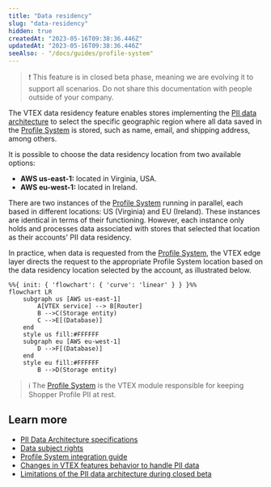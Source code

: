 ```yaml
---
title: "Data residency"
slug: "data-residency"
hidden: true
createdAt: "2023-05-16T09:38:36.446Z"
updatedAt: "2023-05-16T09:38:36.446Z"
seeAlso: - "/docs/guides/profile-system"
---
```


>❗ This feature is in closed beta phase, meaning we are evolving it to support all scenarios. Do not share this documentation with people outside of your company.

The VTEX data residency feature enables stores implementing the [PII data architecture](https://developers.vtex.com/docs/guides/pii-data-architecture) to select the specific geographic region where all data saved in the [Profile System](https://developers.vtex.com/docs/guides/profile-system) is stored, such as name, email, and shipping address, among others.

It is possible to choose the data residency location from two available options:

- **AWS us-east-1:** located in Virginia, USA.
- **AWS eu-west-1:** located in Ireland.

There are two instances of the [Profile System](https://developers.vtex.com/docs/guides/profile-system) running in parallel, each based in different locations: US (Virginia) and EU (Ireland). These instances are identical in terms of their functioning. However, each instance only holds and processes data associated with stores that selected that location as their accounts' PII data residency.

In practice, when data is requested from the [Profile System](https://developers.vtex.com/docs/guides/profile-system), the VTEX edge layer directs the request to the appropriate Profile System location based on the data residency location selected by the account, as illustrated below.

```mermaid
%%{ init: { 'flowchart': { 'curve': 'linear' } } }%%
flowchart LR
    subgraph us [AWS us-east-1]
        A[VTEX service] --> B[Router]
        B -->C(Storage entity)
        C -->E[(Database)]
    end
    style us fill:#FFFFFF
    subgraph eu [AWS eu-west-1]
        D -->F[(Database)]
    end
    style eu fill:#FFFFFF
        B -->D(Storage entity)
```

>ℹ️ The [Profile System](https://developers.vtex.com/docs/guides/profile-system) is the VTEX module responsible for keeping Shopper Profile PII at rest.

## Learn more

- [PII Data Architecture specifications](https://developers.vtex.com/docs/guides/pii-data-architecture-specifications)
- [Data subject rights](https://help.vtex.com/tutorial/data-subject-rights--6imchxTx09icupKMbzHVIM)
- [Profile System integration guide](https://developers.vtex.com/docs/guides/profile-system)
- [Changes in VTEX features behavior to handle PII data](https://developers.vtex.com/docs/guides/changes-in-vtex-features-behavior-to-handle-pii-data)
- [Limitations of the PII data architecture during closed beta](https://developers.vtex.com/docs/guides/limitations-of-the-pii-data-architecture-during-closed-beta)
